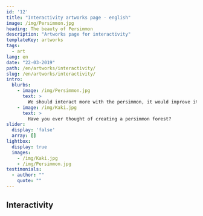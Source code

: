 ```yaml
---
id: '12'
title: "Interactivity artworks page - english"
image: /img/Persimmon.jpg
heading: The beauty of Persimmon
description: "Artworks page for interactivity"
templateKey: artworks
tags:
  - art
lang: en
date: "22-03-2019"
path: /en/artworks/interactivity/
slug: /en/artworks/interactivity/
intro:
  blurbs:
    - image: /img/Persimmon.jpg
      text: >
        We should interact more with the persimmon, it would improve its health!
    - image: /img/Kaki.jpg
      text: >
        Have you ever thought of creating a persimmon forest?
slider:
  display: 'false'
  array: []
lightbox:
  display: true
  images:
    - /img/Kaki.jpg
    - /img/Persimmon.jpg
testimonials:
  - author: ""
    quote: ""
---
```


## Interactivity

